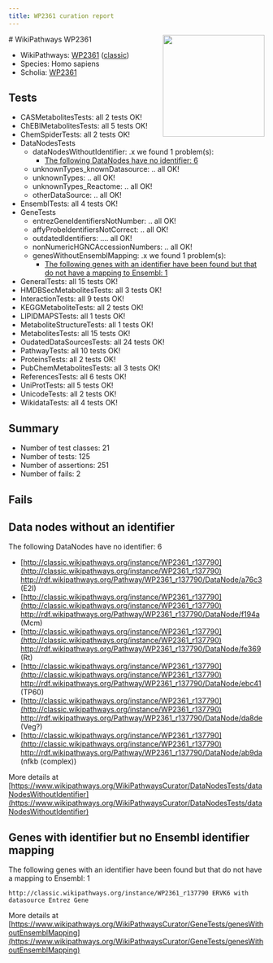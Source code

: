 ```yaml
---
title: WP2361 curation report
---
```


<img style="float: right; width: 200px" src="https://upload.wikimedia.org/wikipedia/commons/thumb/8/83/Wplogo_with_text_500.png/640px-Wplogo_with_text_500.png" />
# WikiPathways WP2361

* WikiPathways: [WP2361](https://wikipathways.org/pathways/WP2361) ([classic](https://classic.wikipathways.org/instance/WP2361))
* Species: Homo sapiens
* Scholia: [WP2361](https://scholia.toolforge.org/wikipathways/WP2361)
## Tests
* CASMetabolitesTests: all 2 tests OK!
* ChEBIMetabolitesTests: all 5 tests OK!
* ChemSpiderTests: all 2 tests OK!
* DataNodesTests
    * dataNodesWithoutIdentifier: .x we found 1 problem(s):
        * [The following DataNodes have no identifier: 6](#d2d32fa5)
    * unknownTypes_knownDatasource: .. all OK!
    * unknownTypes: .. all OK!
    * unknownTypes_Reactome: .. all OK!
    * otherDataSource: .. all OK!
* EnsemblTests: all 4 tests OK!
* GeneTests
    * entrezGeneIdentifiersNotNumber: .. all OK!
    * affyProbeIdentifiersNotCorrect: .. all OK!
    * outdatedIdentifiers: .... all OK!
    * nonNumericHGNCAccessionNumbers: .. all OK!
    * genesWithoutEnsemblMapping: .x we found 1 problem(s):
        * [The following genes with an identifier have been found but that do not have a mapping to Ensembl: 1](#40286d83)
* GeneralTests: all 15 tests OK!
* HMDBSecMetabolitesTests: all 3 tests OK!
* InteractionTests: all 9 tests OK!
* KEGGMetaboliteTests: all 2 tests OK!
* LIPIDMAPSTests: all 1 tests OK!
* MetaboliteStructureTests: all 1 tests OK!
* MetabolitesTests: all 15 tests OK!
* OudatedDataSourcesTests: all 24 tests OK!
* PathwayTests: all 10 tests OK!
* ProteinsTests: all 2 tests OK!
* PubChemMetabolitesTests: all 3 tests OK!
* ReferencesTests: all 6 tests OK!
* UniProtTests: all 5 tests OK!
* UnicodeTests: all 2 tests OK!
* WikidataTests: all 4 tests OK!


## Summary

* Number of test classes: 21
* Number of tests: 125
* Number of assertions: 251
* Number of fails: 2

## Fails

<a name="d2d32fa5" />

## Data nodes without an identifier

The following DataNodes have no identifier: 6

* [http://classic.wikipathways.org/instance/WP2361_r137790](http://classic.wikipathways.org/instance/WP2361_r137790) http://rdf.wikipathways.org/Pathway/WP2361_r137790/DataNode/a76c3 (E2I)
* [http://classic.wikipathways.org/instance/WP2361_r137790](http://classic.wikipathways.org/instance/WP2361_r137790) http://rdf.wikipathways.org/Pathway/WP2361_r137790/DataNode/f194a (Mcm)
* [http://classic.wikipathways.org/instance/WP2361_r137790](http://classic.wikipathways.org/instance/WP2361_r137790) http://rdf.wikipathways.org/Pathway/WP2361_r137790/DataNode/fe369 (Rt)
* [http://classic.wikipathways.org/instance/WP2361_r137790](http://classic.wikipathways.org/instance/WP2361_r137790) http://rdf.wikipathways.org/Pathway/WP2361_r137790/DataNode/ebc41 (TP60)
* [http://classic.wikipathways.org/instance/WP2361_r137790](http://classic.wikipathways.org/instance/WP2361_r137790) http://rdf.wikipathways.org/Pathway/WP2361_r137790/DataNode/da8de (Veg?)
* [http://classic.wikipathways.org/instance/WP2361_r137790](http://classic.wikipathways.org/instance/WP2361_r137790) http://rdf.wikipathways.org/Pathway/WP2361_r137790/DataNode/ab9da (nfkb (complex))


More details at [https://www.wikipathways.org/WikiPathwaysCurator/DataNodesTests/dataNodesWithoutIdentifier](https://www.wikipathways.org/WikiPathwaysCurator/DataNodesTests/dataNodesWithoutIdentifier)

<a name="40286d83" />

## Genes with identifier but no Ensembl identifier mapping

The following genes with an identifier have been found but that do not have a mapping to Ensembl: 1
```
http://classic.wikipathways.org/instance/WP2361_r137790 ERVK6 with datasource Entrez Gene
```

More details at [https://www.wikipathways.org/WikiPathwaysCurator/GeneTests/genesWithoutEnsemblMapping](https://www.wikipathways.org/WikiPathwaysCurator/GeneTests/genesWithoutEnsemblMapping)

